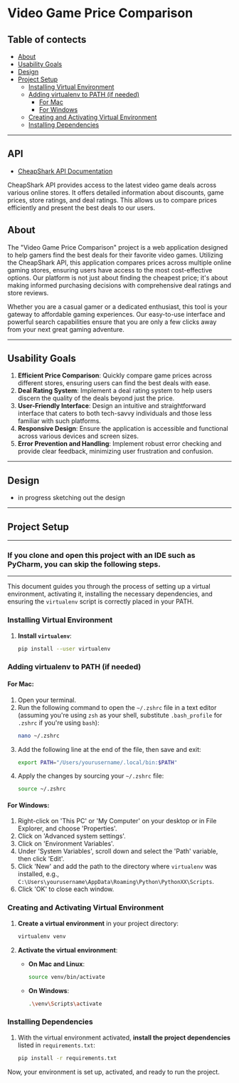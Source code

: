 # Video Game Price Comparison

## Table of contects

- [About](#about)
- [Usability Goals](#usability-goals)
- [Design](#design)
- [Project Setup](#project-setup)
  - [Installing Virtual Environment](#installing-virtual-environment)
  - [Adding virtualenv to PATH (if needed)](#adding-virtualenv-to-path-if-needed)
    - [For Mac](#for-mac)
    - [For Windows](#for-windows)
  - [Creating and Activating Virtual Environment](#creating-and-activating-virtual-environment)
  - [Installing Dependencies](#installing-dependencies)

---

## API

- [CheapShark API Documentation](https://apidocs.cheapshark.com/)

CheapShark API provides access to the latest video game deals across various online stores. It offers detailed information about discounts, game prices, store ratings, and deal ratings. This allows us to compare prices efficiently and present the best deals to our users.

## About

The "Video Game Price Comparison" project is a web application designed to help gamers find the best deals for their favorite video games. Utilizing the CheapShark API, this application compares prices across multiple online gaming stores, ensuring users have access to the most cost-effective options. Our platform is not just about finding the cheapest price; it's about making informed purchasing decisions with comprehensive deal ratings and store reviews. 

Whether you are a casual gamer or a dedicated enthusiast, this tool is your gateway to affordable gaming experiences. Our easy-to-use interface and powerful search capabilities ensure that you are only a few clicks away from your next great gaming adventure.

---

## Usability Goals

1. **Efficient Price Comparison**: Quickly compare game prices across different stores, ensuring users can find the best deals with ease.
2. **Deal Rating System**: Implement a deal rating system to help users discern the quality of the deals beyond just the price.
3. **User-Friendly Interface**: Design an intuitive and straightforward interface that caters to both tech-savvy individuals and those less familiar with such platforms.
4. **Responsive Design**: Ensure the application is accessible and functional across various devices and screen sizes.
5. **Error Prevention and Handling**: Implement robust error checking and provide clear feedback, minimizing user frustration and confusion.

---

## Design

- in progress sketching out the design

---

## Project Setup

---

### **If you clone and open this project with an IDE such as PyCharm, you can skip the following steps.**

---

This document guides you through the process of setting up a virtual environment, activating it, installing the
necessary dependencies, and ensuring the `virtualenv` script is correctly placed in your PATH.

### Installing Virtual Environment

1. **Install `virtualenv`**:
   ```bash
   pip install --user virtualenv
   ```

### Adding virtualenv to PATH (if needed)

#### For Mac:

1. Open your terminal.
2. Run the following command to open the `~/.zshrc` file in a text editor (assuming you're using `zsh` as your shell,
   substitute `.bash_profile` for `.zshrc` if you're using `bash`):
   ```bash
   nano ~/.zshrc
   ```
3. Add the following line at the end of the file, then save and exit:
   ```bash
   export PATH="/Users/yourusername/.local/bin:$PATH"
   ```
4. Apply the changes by sourcing your `~/.zshrc` file:
   ```bash
   source ~/.zshrc
   ```

#### For Windows:

1. Right-click on 'This PC' or 'My Computer' on your desktop or in File Explorer, and choose 'Properties'.
2. Click on 'Advanced system settings'.
3. Click on 'Environment Variables'.
4. Under 'System Variables', scroll down and select the 'Path' variable, then click 'Edit'.
5. Click 'New' and add the path to the directory where `virtualenv` was installed,
   e.g., `C:\Users\yourusername\AppData\Roaming\Python\PythonXX\Scripts`.
6. Click 'OK' to close each window.

### Creating and Activating Virtual Environment

1. **Create a virtual environment** in your project directory:

   ```bash
   virtualenv venv
   ```

2. **Activate the virtual environment**:

   - **On Mac and Linux**:
     ```bash
     source venv/bin/activate
     ```
   - **On Windows**:
     ```bash
     .\venv\Scripts\activate
     ```

### Installing Dependencies

1. With the virtual environment activated, **install the project dependencies** listed in `requirements.txt`:
   ```bash
   pip install -r requirements.txt
   ```

Now, your environment is set up, activated, and ready to run the project.
